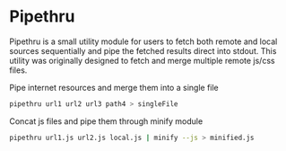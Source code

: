 Pipethru
========
Pipethru is a small utility module for users to fetch both remote and local sources sequentially and pipe the fetched results direct into stdout.
This utility was originally designed to fetch and merge multiple remote js/css files.
  
Pipe internet resources and merge them into a single file
```bash
pipethru url1 url2 url3 path4 > singleFile
```

Concat js files and pipe them through minify module
```bash
pipethru url1.js url2.js local.js | minify --js > minified.js
```
